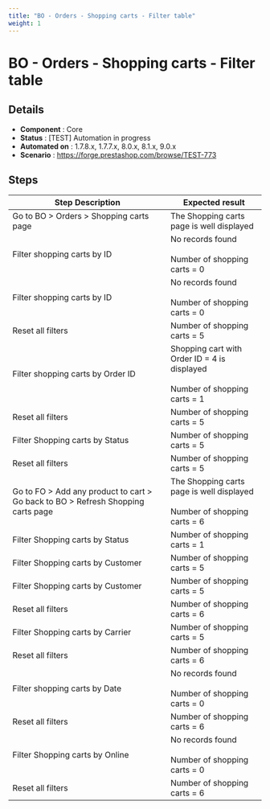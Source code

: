 ```yaml
---
title: "BO - Orders - Shopping carts - Filter table"
weight: 1
---
```


# BO - Orders - Shopping carts - Filter table
## Details
* **Component** : Core
* **Status** : [TEST] Automation in progress
* **Automated on** : 1.7.8.x, 1.7.7.x, 8.0.x, 8.1.x, 9.0.x
* **Scenario** : https://forge.prestashop.com/browse/TEST-773

## Steps
| Step Description | Expected result |
| ----- | ----- |
| Go to BO > Orders > Shopping carts page | The Shopping carts page is well displayed |
| Filter shopping carts by ID | No records found<br><br>Number of shopping carts = 0 |
| Filter shopping carts by ID | No records found<br><br>Number of shopping carts = 0 |
| Reset all filters | Number of shopping carts = 5 |
| Filter shopping carts by Order ID | Shopping cart with Order ID = 4 is displayed<br><br>Number of shopping carts = 1 |
| Reset all filters | Number of shopping carts = 5 |
| Filter Shopping carts by Status | Number of shopping carts = 5 |
| Reset all filters | Number of shopping carts = 5 |
| Go to FO > Add any product to cart > Go back to BO > Refresh Shopping carts page | The Shopping carts page is well displayed<br><br>Number of shopping carts = 6 |
| Filter Shopping carts by Status | Number of shopping carts = 1 |
| Filter Shopping carts by Customer | Number of shopping carts = 5 |
| Filter Shopping carts by Customer | Number of shopping carts = 5 |
| Reset all filters | Number of shopping carts = 6 |
| Filter Shopping carts by Carrier | Number of shopping carts = 5 |
| Reset all filters | Number of shopping carts = 6 |
| Filter shopping carts by Date | No records found<br><br>Number of shopping carts = 0 |
| Reset all filters | Number of shopping carts = 6 |
| Filter Shopping carts by Online | No records found<br><br>Number of shopping carts = 0 |
| Reset all filters | Number of shopping carts = 6 |
